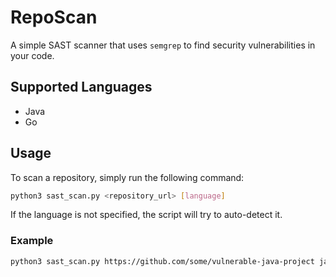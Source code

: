# RepoScan

A simple SAST scanner that uses `semgrep` to find security vulnerabilities in your code.

## Supported Languages

- Java
- Go

## Usage

To scan a repository, simply run the following command:

```bash
python3 sast_scan.py <repository_url> [language]
```

If the language is not specified, the script will try to auto-detect it.

### Example

```bash
python3 sast_scan.py https://github.com/some/vulnerable-java-project java
```
